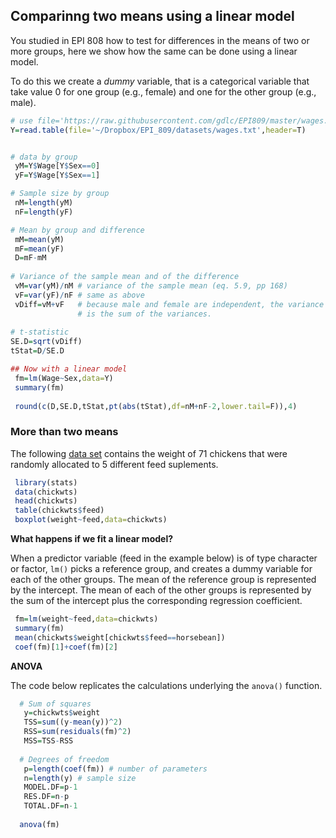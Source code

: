 ## Comparinng two means using a linear model


You studied in EPI 808 how to test for differences in the means of two or more groups, here we show how the same can be done using a linear model. 

To do this we create a *dummy* variable, that is a categorical variable that take value 0 for one group (e.g., female) and one for the other group (e.g., male).



```r
# use file='https://raw.githubusercontent.com/gdlc/EPI809/master/wages.txt' 
Y=read.table(file='~/Dropbox/EPI_809/datasets/wages.txt',header=T)


# data by group
 yM=Y$Wage[Y$Sex==0]
 yF=Y$Wage[Y$Sex==1]

# Sample size by group
 nM=length(yM)
 nF=length(yF)

# Mean by group and difference
 mM=mean(yM)
 mF=mean(yF)
 D=mF-mM
 
# Variance of the sample mean and of the difference
 vM=var(yM)/nM # variance of the sample mean (eq. 5.9, pp 168)
 vF=var(yF)/nF # same as above
 vDiff=vM+vF   # because male and female are independent, the variance of the difference
 			   # is the sum of the variances.
 
# t-statistic
SE.D=sqrt(vDiff)
tStat=D/SE.D

## Now with a linear model
 fm=lm(Wage~Sex,data=Y)
 summary(fm)
 
 round(c(D,SE.D,tStat,pt(abs(tStat),df=nM+nF-2,lower.tail=F)),4)

```

### More than two means

The following [data set](https://stat.ethz.ch/R-manual/R-devel/library/datasets/html/chickwts.html) contains the weight of 71 chickens that were randomly allocated to 5 different feed suplements.

```r
 library(stats)
 data(chickwts)
 head(chickwts)
 table(chickwts$feed)
 boxplot(weight~feed,data=chickwts)
```

**What happens if we fit a linear model?**

When a predictor variable (feed in the example below) is of type character or factor, `lm()` picks a reference group, and creates a dummy variable for each of the other groups. The mean of the reference group is represented by the intercept. The mean of each of the other groups is represented by the sum of the intercept plus the corresponding regression coefficient.

```r
 fm=lm(weight~feed,data=chickwts)
 summary(fm)
 mean(chickwts$weight[chickwts$feed==horsebean])
 coef(fm)[1]+coef(fm)[2]
```

**ANOVA**

The code below replicates the calculations underlying the `anova()` function. 

```r
  # Sum of squares
   y=chickwts$weight
   TSS=sum((y-mean(y))^2)
   RSS=sum(residuals(fm)^2)
   MSS=TSS-RSS
  
  # Degrees of freedom
   p=length(coef(fm)) # number of parameters
   n=length(y) # sample size
   MODEL.DF=p-1
   RES.DF=n-p
   TOTAL.DF=n-1
  
  anova(fm)
```
